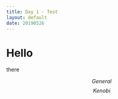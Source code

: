 ```yaml
---
title: Day 1 - Test
layout: default
date: 20190526
---
```


# Hello
there 

$$ General $$ $$ Kenobi $$
